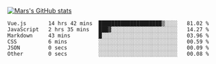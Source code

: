 [![Mars's GitHub stats](https://github-readme-stats.vercel.app/api?username=unbrain)](https://github.com/unbrain/github-readme-stats)

<!--START_SECTION:waka-->

```text
Vue.js       14 hrs 42 mins  ████████████████████▒░░░░   81.02 %
JavaScript   2 hrs 35 mins   ███▓░░░░░░░░░░░░░░░░░░░░░   14.27 %
Markdown     43 mins         █░░░░░░░░░░░░░░░░░░░░░░░░   03.96 %
CSS          6 mins          ░░░░░░░░░░░░░░░░░░░░░░░░░   00.59 %
JSON         0 secs          ░░░░░░░░░░░░░░░░░░░░░░░░░   00.09 %
Other        0 secs          ░░░░░░░░░░░░░░░░░░░░░░░░░   00.08 %
```

<!--END_SECTION:waka-->
